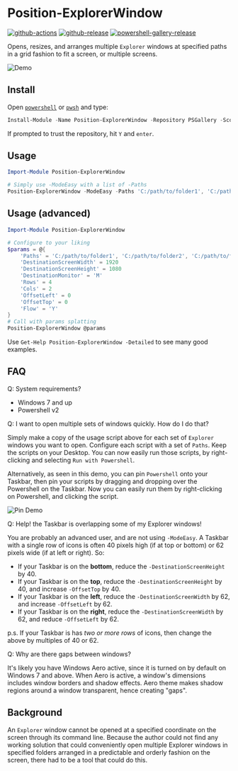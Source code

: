 # Position-ExplorerWindow

[![github-actions](https://github.com/theohbrothers/Position-ExplorerWindow/workflows/ci-master-pr/badge.svg)](https://github.com/theohbrothers/Position-ExplorerWindow/actions)
[![github-release](https://img.shields.io/github/v/release/theohbrothers/Position-ExplorerWindow?style=flat-square)](https://github.com/theohbrothers/Position-ExplorerWindow/releases/)
[![powershell-gallery-release](https://img.shields.io/powershellgallery/v/Position-ExplorerWindow?logo=powershell&logoColor=white&label=PSGallery&labelColor=&style=flat-square)](https://www.powershellgallery.com/packages/Position-ExplorerWindow/)

Opens, resizes, and arranges multiple `Explorer` windows at specified paths in a grid fashion to fit a screen, or multiple screens.

![Demo](https://github.com/theohbrothers/Position-ExplorerWindow/raw/master/images/preview-demo.gif "Demo of Position-ExplorerWindow")

## Install

Open [`powershell`](https://docs.microsoft.com/en-us/powershell/scripting/windows-powershell/install/installing-windows-powershell?view=powershell-5.1) or [`pwsh`](https://github.com/powershell/powershell#-powershell) and type:

```powershell
Install-Module -Name Position-ExplorerWindow -Repository PSGallery -Scope CurrentUser -Verbose
```

If prompted to trust the repository, hit `Y` and `enter`.

## Usage

```powershell
Import-Module Position-ExplorerWindow

# Simply use -ModeEasy with a list of -Paths
Position-ExplorerWindow -ModeEasy -Paths 'C:/path/to/folder1', 'C:/path/to/folder2', 'C:/path/to/folder3', 'C:/path/to/folder4'
```

## Usage (advanced)

```powershell
Import-Module Position-ExplorerWindow

# Configure to your liking
$params = @{
    'Paths' = 'C:/path/to/folder1', 'C:/path/to/folder2', 'C:/path/to/folder3', 'C:/path/to/folder4', 'D:/path/to/folder1', 'D:/path/to/folder2', 'D:/path/to/folder3', 'D:/path/to/folder4'
    'DestinationScreenWidth' = 1920
    'DestinationScreenHeight' = 1080
    'DestinationMonitor' = 'M'
    'Rows' = 4
    'Cols' = 2
    'OffsetLeft' = 0
    'OffsetTop' = 0
    'Flow' = 'Y'
}
# Call with params splatting
Position-ExplorerWindow @params
```

Use `Get-Help Position-ExplorerWindow -Detailed` to see many good examples.

## FAQ

Q: System requirements?

- Windows 7 and up
- Powershell v2

Q: I want to open multiple sets of windows quickly. How do I do that?

Simply make a copy of the usage script above for each set of `Explorer` windows you want to open. Configure each script with a set of `Paths`. Keep the scripts on your Desktop. You can now easily run those scripts, by right-clicking and selecting `Run with Powershell`.

Alternatively, as seen in this demo, you can pin `Powershell` onto your Taskbar, then pin your scripts by dragging and dropping over the Powershell on the Taskbar. Now you can easily run them by right-clicking on Powershell, and clicking the script.

![Pin Demo](https://github.com/theohbrothers/Position-ExplorerWindow/raw/master/images/pin-demo.gif "Demo of Position-ExplorerWindow")

Q: Help! the Taskbar is overlapping some of my Explorer windows!

You are probably an advanced user, and are not using `-ModeEasy`. A Taskbar with a single row of icons is often 40 pixels high (if at top or bottom) or 62 pixels wide (if at left or right). So:

- If your Taskbar is on the **bottom**, reduce the `-DestinationScreenHeight` by 40. <br />
- If your Taskbar is on the **top**, reduce the `-DestinationScreenHeight` by 40, and increase `-OffsetTop` by 40. <br />
- If your Taskbar is on the **left**, reduce the `-DestinationScreenWidth` by 62, and increase `-OffsetLeft` by 62.  <br />
- If your Taskbar is on the **right**, reduce the `-DestinationScreenWidth` by 62, and reduce `-OffsetLeft` by 62.


p.s. If your Taskbar is has *two or more rows* of icons, then change the above by multiples of 40 or 62.

Q: Why are there gaps between windows?

It's likely you have Windows Aero active, since it is turned on by default on Windows 7 and above. When Aero is active, a window's dimensions includes window borders and shadow effects. Aero theme makes shadow regions around a window transparent, hence creating "gaps".

## Background

An `Explorer` window cannot be opened at a specified coordinate on the screen through its command line. Because the author could not find any working solution that could conveniently open multiple Explorer windows in specified folders arranged in a predictable and orderly fashion on the screen, there had to be a tool that could do this.
